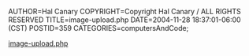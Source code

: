 AUTHOR=Hal Canary
COPYRIGHT=Copyright Hal Canary / ALL RIGHTS RESERVED
TITLE=image-upload.php
DATE=2004-11-28 18:37:01-06:00 (CST)
POSTID=359
CATEGORIES=computersAndCode;

[image-upload.php](https://halcanary.org/p/image-upload)

